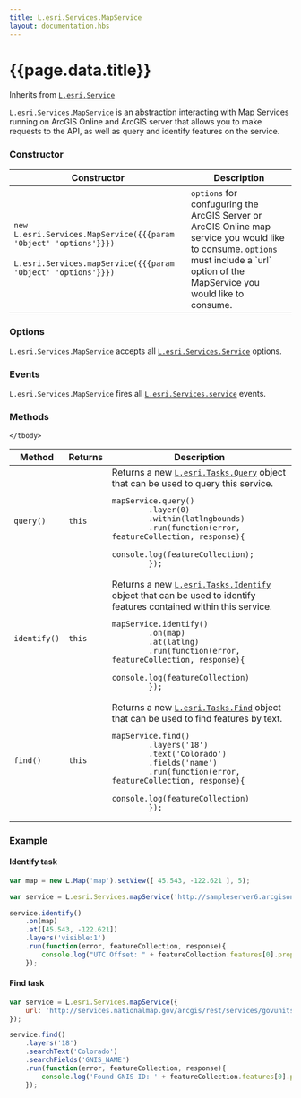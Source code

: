 ```yaml
---
title: L.esri.Services.MapService
layout: documentation.hbs
---
```


# {{page.data.title}}

Inherits from [`L.esri.Service`]({{assets}}api-reference/services/service.html)

`L.esri.Services.MapService` is an abstraction interacting with Map Services running on ArcGIS Online and ArcGIS server that allows you to make requests to the API, as well as query and identify features on the service.

### Constructor

<table>
    <thead>
        <tr>
            <th>Constructor</th>
            <th>Description</th>
        </tr>
    </thead>
    <tbody>
        <tr>
            <td><code class="nobr">new L.esri.Services.MapService({{{param 'Object' 'options'}}})</code><br><br><code class="nobr">L.esri.Services.mapService({{{param 'Object' 'options'}}})</code></td>
            <td><code>options</code> for confuguring the ArcGIS Server or ArcGIS Online map service you would like to consume. <code>options</code> must include a `url` option of the MapService you would like to consume.</td>
        </tr>
    </tbody>
</table>

### Options

`L.esri.Services.MapService` accepts all [`L.esri.Services.Service`]({{assets}}api-reference/services/service.html) options.

### Events

`L.esri.Services.MapService` fires all  [`L.esri.Services.service`]({{assets}}api-reference/services/service.html) events.

### Methods

<table>
    <thead>
        <tr>
            <th>Method</th>
            <th>Returns</th>
            <th>Description</th>
        </tr>
    </thead>
    <tbody>
        <tr>
            <td><code>query()</code></td>
            <td><code>this</code></td>
            <td>
                Returns a new <a href="{{assets}}api-reference/tasks/query.html"><code>L.esri.Tasks.Query</code></a> object that can be used to query this service.
<pre class="js"><code>mapService.query()
        .layer(0)
        .within(latlngbounds)
        .run(function(error, featureCollection, response){
          console.log(featureCollection);
        });</code></pre>
            </td>
        </tr>
        <tr>
            <td><code>identify()</code></td>
            <td><code>this</code></td>
            <td>
                Returns a new <a href="{{assets}}api-reference/tasks/identify.html"><code>L.esri.Tasks.Identify</code></a> object that can be used to identify features contained within this service.
<pre class="js"><code>mapService.identify()
        .on(map)
        .at(latlng)
        .run(function(error, featureCollection, response){
            console.log(featureCollection)
        });</code></pre>
            </td>
        </tr>
        <tr>
            <td><code>find()</code></td>
            <td><code>this</code></td>
            <td>
                Returns a new <a href="{{assets}}api-reference/tasks/find.html"><code>L.esri.Tasks.Find</code></a> object that can be used to find features by text.
<pre class="js"><code>mapService.find()
        .layers('18')
        .text('Colorado')
        .fields('name')
        .run(function(error, featureCollection, response){
            console.log(featureCollection)
        });</code></pre>
            </td>
        </tr>

    </tbody>
</table>

### Example

#### Identify task
```js
var map = new L.Map('map').setView([ 45.543, -122.621 ], 5);

var service = L.esri.Services.mapService('http://sampleserver6.arcgisonline.com/arcgis/rest/services/WorldTimeZones/MapServer');

service.identify()
    .on(map)
    .at([45.543, -122.621])
    .layers('visible:1')
    .run(function(error, featureCollection, response){
        console.log("UTC Offset: " + featureCollection.features[0].properties.ZONE);
    });
```

#### Find task

```js
var service = L.esri.Services.mapService({
    url: 'http://services.nationalmap.gov/arcgis/rest/services/govunits/MapServer'
});

service.find()
    .layers('18')
    .searchText('Colorado')
    .searchFields('GNIS_NAME')
    .run(function(error, featureCollection, response){
        console.log('Found GNIS ID: ' + featureCollection.features[0].properties.GNIS_ID + ' for the state of ' + featureCollection.features[0].properties.STATE_NAME);
    });
```
